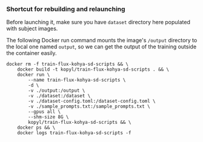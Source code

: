 ### Shortcut for rebuilding and relaunching

Before launching it, make sure you have `dataset` directory here populated with subject images.

The following Docker run command mounts the image's `/output` directory to the local one named `output`, so we can get the output of the training outside the container easily.

```
docker rm -f train-flux-kohya-sd-scripts && \
    docker build -t kopyl/train-flux-kohya-sd-scripts . && \
    docker run \
        --name train-flux-kohya-sd-scripts \
        -d \
        -v ./output:/output \
        -v ./dataset:/dataset \
        -v ./dataset-config.toml:/dataset-config.toml \
        -v ./sample_prompts.txt:/sample_prompts.txt \
        --gpus all \
        --shm-size 8G \
        kopyl/train-flux-kohya-sd-scripts && \
    docker ps && \
    docker logs train-flux-kohya-sd-scripts -f
```
